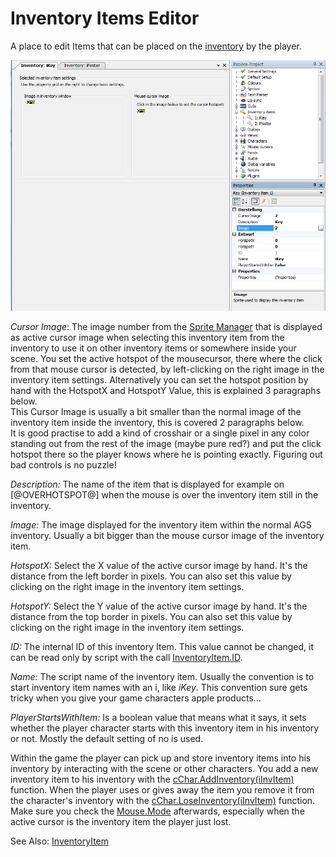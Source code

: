 # Inventory Items Editor

A place to edit Items that can be placed on the [inventory](Settingupthegame#inventory) by the player.

![Screenshot Inventory Item Editor](images/EditorInventoryItems_img1.png)


_Cursor Image_: The image number from the [Sprite Manager](EditorSprite) that is displayed as active cursor image when selecting this inventory item from the inventory to use it on other inventory items or somewhere inside your scene. You set the active hotspot of the mousecursor, there where the click from that mouse cursor is detected, by left-clicking on the right image in the inventory item settings. Alternatively you can set the hotspot position by hand with the HotspotX and HotspotY Value, this is explained 3 paragraphs below.  
This Cursor Image is usually a bit smaller than the normal image of the inventory item inside the inventory, this is covered 2 paragraphs below.  
It is good practise to add a kind of crosshair or a single pixel in any color standing out from the rest of the image (maybe pure red?) and put the click hotspot there so the player knows where he is pointing exactly. Figuring out bad controls is no puzzle!

_Description:_ The name of the item that is displayed for example on [@OVERHOTSPOT@] when the mouse is over the inventory item still in the inventory.

_Image:_ The image displayed for the inventory item within the normal AGS inventory. Usually a bit bigger than the mouse cursor image of the inventory item.

_HotspotX:_ Select the X value of the active cursor image by hand. It's the distance from the left border in pixels. You can also set this value by clicking on the right image in the inventory item settings.

_HotspotY:_ Select the Y value of the active cursor image by hand. It's the distance from the top border in pixels. You can also set this value by clicking on the right image in the inventory item settings.

_ID:_ The internal ID of this inventory Item. This value cannot be changed, it can be read only by script with the call [InventoryItem.ID](InventoryItem#id).

_Name:_ The script name of the inventory item. Usually the convention is to start inventory item names with an i, like _iKey_. This convention sure gets tricky when you give your game characters apple products...

_PlayerStartsWithItem:_ Is a boolean value that means what it says, it sets whether the player character starts with this inventory item in his inventory or not. Mostly the default setting of no is used.

Within the game the player can pick up and store inventory items into his inventory by interacting with the scene or other characters. You add a new inventory item to his inventory with the [cChar.AddInventory(iInvItem)](Character#addinventory) function. When the player uses or gives away the item you remove it from the character's inventory with the [cChar.LoseInventory(iInvItem)](Character#loseinventory) function. Make sure you check the [Mouse.Mode](Mouse#Mode) afterwards, especially when the active cursor is the inventory item the player just lost.


See Also: [InventoryItem](InventoryItem)
